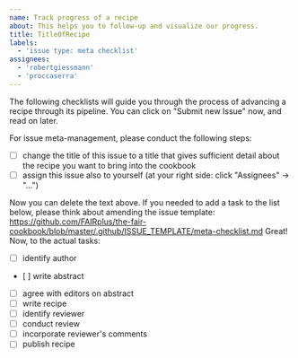 ```yaml
---
name: Track progress of a recipe
about: This helps you to follow-up and visualize our progress.
title: TitleOfRecipe
labels: 
  - 'issue type: meta checklist'
assignees: 
  - 'robertgiessmann'
  - 'proccaserra'
---
```


The following checklists will guide you through the process of advancing a recipe through its pipeline. You can click on "Submit new Issue" now, and read on later.

For issue meta-management, please conduct the following steps:

- [ ] change the title of this issue to a title that gives sufficient detail about the recipe you want to bring into the cookbook
- [ ] assign this issue also to yourself (at your right side: click "Assignees" -> "...")

Now you can delete the text above.
If you needed to add a task to the list below, please think about amending the issue template: https://github.com/FAIRplus/the-fair-cookbook/blob/master/.github/ISSUE_TEMPLATE/meta-checklist.md
Great! Now, to the actual tasks:

- [ ] identify author
- [ ] write abstract
- [ ] agree with editors on abstract
- [ ] write recipe
- [ ] identify reviewer
- [ ] conduct review
- [ ] incorporate reviewer's comments
- [ ] publish recipe
